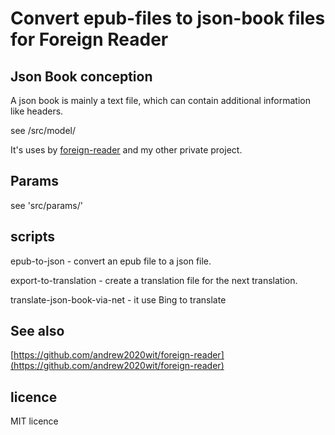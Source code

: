 # Convert epub-files to json-book files for Foreign Reader

## Json Book conception

A json book is mainly a text file, which can contain additional information like headers.

see /src/model/

It's uses by [foreign-reader](https://github.com/andrew2020wit/foreign-reader) and my other private project.

## Params

see 'src/params/'

## scripts

epub-to-json - convert an epub file to a json file.

export-to-translation - create a translation file for the next translation.

translate-json-book-via-net - it use Bing to translate


## See also

[https://github.com/andrew2020wit/foreign-reader](https://github.com/andrew2020wit/foreign-reader)

## licence

MIT licence